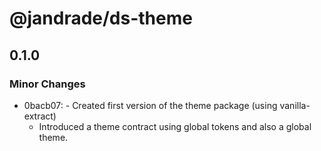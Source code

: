 # @jandrade/ds-theme

## 0.1.0

### Minor Changes

-   0bacb07: - Created first version of the theme package (using vanilla-extract)
    -   Introduced a theme contract using global tokens and also a global theme.
